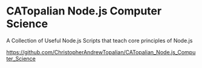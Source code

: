 # CATopalian Node.js Computer Science
A Collection of Useful Node.js Scripts that teach core principles of Node.js

https://github.com/ChristopherAndrewTopalian/CATopalian_Node.js_Computer_Science

